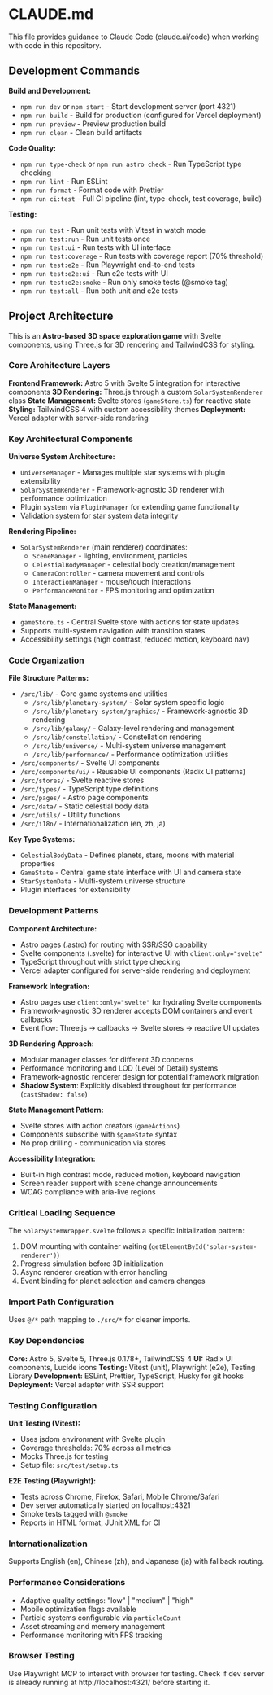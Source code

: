 # CLAUDE.md

This file provides guidance to Claude Code (claude.ai/code) when working with code in this repository.

## Development Commands

**Build and Development:**

- `npm run dev` or `npm start` - Start development server (port 4321)
- `npm run build` - Build for production (configured for Vercel deployment)
- `npm run preview` - Preview production build
- `npm run clean` - Clean build artifacts

**Code Quality:**

- `npm run type-check` or `npm run astro check` - Run TypeScript type checking
- `npm run lint` - Run ESLint
- `npm run format` - Format code with Prettier
- `npm run ci:test` - Full CI pipeline (lint, type-check, test coverage, build)

**Testing:**

- `npm run test` - Run unit tests with Vitest in watch mode
- `npm run test:run` - Run unit tests once
- `npm run test:ui` - Run tests with UI interface
- `npm run test:coverage` - Run tests with coverage report (70% threshold)
- `npm run test:e2e` - Run Playwright end-to-end tests
- `npm run test:e2e:ui` - Run e2e tests with UI
- `npm run test:e2e:smoke` - Run only smoke tests (@smoke tag)
- `npm run test:all` - Run both unit and e2e tests

## Project Architecture

This is an **Astro-based 3D space exploration game** with Svelte components, using Three.js for 3D rendering and TailwindCSS for styling.

### Core Architecture Layers

**Frontend Framework:** Astro 5 with Svelte 5 integration for interactive components
**3D Rendering:** Three.js through a custom `SolarSystemRenderer` class
**State Management:** Svelte stores (`gameStore.ts`) for reactive state
**Styling:** TailwindCSS 4 with custom accessibility themes
**Deployment:** Vercel adapter with server-side rendering

### Key Architectural Components

**Universe System Architecture:**

- `UniverseManager` - Manages multiple star systems with plugin extensibility
- `SolarSystemRenderer` - Framework-agnostic 3D renderer with performance optimization
- Plugin system via `PluginManager` for extending game functionality
- Validation system for star system data integrity

**Rendering Pipeline:**

- `SolarSystemRenderer` (main renderer) coordinates:
  - `SceneManager` - lighting, environment, particles
  - `CelestialBodyManager` - celestial body creation/management
  - `CameraController` - camera movement and controls
  - `InteractionManager` - mouse/touch interactions
  - `PerformanceMonitor` - FPS monitoring and optimization

**State Management:**

- `gameStore.ts` - Central Svelte store with actions for state updates
- Supports multi-system navigation with transition states
- Accessibility settings (high contrast, reduced motion, keyboard nav)

### Code Organization

**File Structure Patterns:**

- `/src/lib/` - Core game systems and utilities
  - `/src/lib/planetary-system/` - Solar system specific logic
  - `/src/lib/planetary-system/graphics/` - Framework-agnostic 3D rendering
  - `/src/lib/galaxy/` - Galaxy-level rendering and management
  - `/src/lib/constellation/` - Constellation rendering
  - `/src/lib/universe/` - Multi-system universe management
  - `/src/lib/performance/` - Performance optimization utilities
- `/src/components/` - Svelte UI components
- `/src/components/ui/` - Reusable UI components (Radix UI patterns)
- `/src/stores/` - Svelte reactive stores
- `/src/types/` - TypeScript type definitions
- `/src/pages/` - Astro page components
- `/src/data/` - Static celestial body data
- `/src/utils/` - Utility functions
- `/src/i18n/` - Internationalization (en, zh, ja)

**Key Type Systems:**

- `CelestialBodyData` - Defines planets, stars, moons with material properties
- `GameState` - Central game state interface with UI and camera state
- `StarSystemData` - Multi-system universe structure
- Plugin interfaces for extensibility

### Development Patterns

**Component Architecture:**

- Astro pages (.astro) for routing with SSR/SSG capability
- Svelte components (.svelte) for interactive UI with `client:only="svelte"`
- TypeScript throughout with strict type checking
- Vercel adapter configured for server-side rendering and deployment

**Framework Integration:**

- Astro pages use `client:only="svelte"` for hydrating Svelte components
- Framework-agnostic 3D renderer accepts DOM containers and event callbacks
- Event flow: Three.js → callbacks → Svelte stores → reactive UI updates

**3D Rendering Approach:**

- Modular manager classes for different 3D concerns
- Performance monitoring and LOD (Level of Detail) systems
- Framework-agnostic renderer design for potential framework migration
- **Shadow System**: Explicitly disabled throughout for performance (`castShadow: false`)

**State Management Pattern:**

- Svelte stores with action creators (`gameActions`)
- Components subscribe with `$gameState` syntax
- No prop drilling - communication via stores

**Accessibility Integration:**

- Built-in high contrast mode, reduced motion, keyboard navigation
- Screen reader support with scene change announcements
- WCAG compliance with aria-live regions

### Critical Loading Sequence

The `SolarSystemWrapper.svelte` follows a specific initialization pattern:

1. DOM mounting with container waiting (`getElementById('solar-system-renderer')`)
2. Progress simulation before 3D initialization
3. Async renderer creation with error handling
4. Event binding for planet selection and camera changes

### Import Path Configuration

Uses `@/*` path mapping to `./src/*` for cleaner imports.

### Key Dependencies

**Core:** Astro 5, Svelte 5, Three.js 0.178+, TailwindCSS 4
**UI:** Radix UI components, Lucide icons
**Testing:** Vitest (unit), Playwright (e2e), Testing Library
**Development:** ESLint, Prettier, TypeScript, Husky for git hooks
**Deployment:** Vercel adapter with SSR support

### Testing Configuration

**Unit Testing (Vitest):**

- Uses jsdom environment with Svelte plugin
- Coverage thresholds: 70% across all metrics
- Mocks Three.js for testing
- Setup file: `src/test/setup.ts`

**E2E Testing (Playwright):**

- Tests across Chrome, Firefox, Safari, Mobile Chrome/Safari
- Dev server automatically started on localhost:4321
- Smoke tests tagged with `@smoke`
- Reports in HTML format, JUnit XML for CI

### Internationalization

Supports English (en), Chinese (zh), and Japanese (ja) with fallback routing.

### Performance Considerations

- Adaptive quality settings: "low" | "medium" | "high"
- Mobile optimization flags available
- Particle systems configurable via `particleCount`
- Asset streaming and memory management
- Performance monitoring with FPS tracking

### Browser Testing

Use Playwright MCP to interact with browser for testing. Check if dev server is already running at http://localhost:4321/ before starting it.
